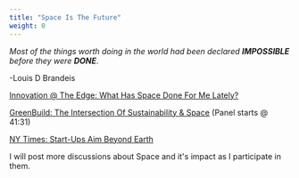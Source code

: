 ```yaml
---
title: "Space Is The Future"
weight: 0
---
```



*Most of the things worth doing in the world had been declared **IMPOSSIBLE** before they were **DONE***. 

-Louis D Brandeis

[Innovation @ The Edge: What Has Space Done For Me Lately?](https://www.youtube.com/watch?app=desktop&v=GVGLGgLq9eg&t=2s)

[GreenBuild: The Intersection Of Sustainability & Space](https://vimeo.com/616943144) (Panel starts @ 41:31)

[NY Times: Start-Ups Aim Beyond Earth](https://www.nytimes.com/2021/07/07/technology/space-start-ups.html)

I will post more discussions about Space and it's impact as I participate in them. 